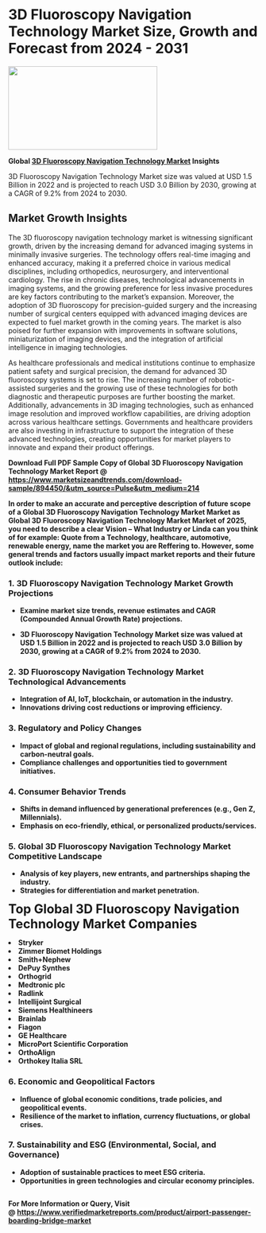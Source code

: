 <H1>3D Fluoroscopy Navigation Technology Market Size, Growth and Forecast from 2024 - 2031</H1><img class="aligncenter size-medium wp-image-584254" src="https://thirdeyenews.in/wp-content/uploads/2024/09/Global-Market-Research-300x168.jpeg" alt="" width="300" height="168" /><p><strong>Global&nbsp;<a href="https://www.marketsizeandtrends.com/download-sample/894450/&amp;utm_source=Pulse&amp;utm_medium=214">3D Fluoroscopy Navigation Technology Market</a> Insights</strong></p><p>3D Fluoroscopy Navigation Technology Market size was valued at USD 1.5 Billion in 2022 and is projected to reach USD 3.0 Billion by 2030, growing at a CAGR of 9.2% from 2024 to 2030.</p><p><h2>Market Growth Insights</h2> <p>The 3D fluoroscopy navigation technology market is witnessing significant growth, driven by the increasing demand for advanced imaging systems in minimally invasive surgeries. The technology offers real-time imaging and enhanced accuracy, making it a preferred choice in various medical disciplines, including orthopedics, neurosurgery, and interventional cardiology. The rise in chronic diseases, technological advancements in imaging systems, and the growing preference for less invasive procedures are key factors contributing to the market’s expansion. Moreover, the adoption of 3D fluoroscopy for precision-guided surgery and the increasing number of surgical centers equipped with advanced imaging devices are expected to fuel market growth in the coming years. The market is also poised for further expansion with improvements in software solutions, miniaturization of imaging devices, and the integration of artificial intelligence in imaging technologies.</p> <p><strong></strong></p> <p>As healthcare professionals and medical institutions continue to emphasize patient safety and surgical precision, the demand for advanced 3D fluoroscopy systems is set to rise. The increasing number of robotic-assisted surgeries and the growing use of these technologies for both diagnostic and therapeutic purposes are further boosting the market. Additionally, advancements in 3D imaging technologies, such as enhanced image resolution and improved workflow capabilities, are driving adoption across various healthcare settings. Governments and healthcare providers are also investing in infrastructure to support the integration of these advanced technologies, creating opportunities for market players to innovate and expand their product offerings.</p> <p><strong></p><p><span class=""><strong>Download Full PDF Sample Copy of Global 3D Fluoroscopy Navigation Technology Market Report</strong> @ <a href="https://www.marketsizeandtrends.com/download-sample/894450/&amp;utm_source=Pulse&amp;utm_medium=214" target="_blank">https://www.marketsizeandtrends.com/download-sample/894450/&amp;utm_source=Pulse&amp;utm_medium=214</a></span></p><p>In order to make an accurate and perceptive description of future scope of a Global&nbsp;3D Fluoroscopy Navigation Technology Market Market as Global&nbsp;3D Fluoroscopy Navigation Technology Market Market of 2025, you need to describe a clear Vision &ndash; What Industry or Linda can you think of for example: Quote from a Technology, healthcare, automotive, renewable energy, name the market you are Reffering to. However, some general trends and factors usually impact market reports and their future outlook include:</p><h3>1.&nbsp;<strong>3D Fluoroscopy Navigation Technology Market Growth Projections</strong></h3><ul><li>Examine market size trends, revenue estimates and CAGR (Compounded Annual Growth Rate) projections.</li><li><p>3D Fluoroscopy Navigation Technology Market size was valued at USD 1.5 Billion in 2022 and is projected to reach USD 3.0 Billion by 2030, growing at a CAGR of 9.2% from 2024 to 2030.</p></li></ul><h3>2.&nbsp;<strong>3D Fluoroscopy Navigation Technology Market Technological Advancements</strong></h3><ul><li>Integration of AI, IoT, blockchain, or automation in the industry.</li><li>Innovations driving cost reductions or improving efficiency.</li></ul><h3>3.&nbsp;<strong>Regulatory and Policy Changes</strong></h3><ul><li>Impact of global and regional regulations, including sustainability and carbon-neutral goals.</li><li>Compliance challenges and opportunities tied to government initiatives.</li></ul><h3>4.&nbsp;<strong>Consumer Behavior Trends</strong></h3><ul><li>Shifts in demand influenced by generational preferences (e.g., Gen Z, Millennials).</li><li>Emphasis on eco-friendly, ethical, or personalized products/services.</li></ul><h3>5.&nbsp;<strong>Global 3D Fluoroscopy Navigation Technology Market Competitive Landscape</strong></h3><ul><li>Analysis of key players, new entrants, and partnerships shaping the industry.</li><li>Strategies for differentiation and market penetration.</li></ul><p data-pm-slice="1 1 []"><span style="color: inherit; font-family: inherit; font-size: 25px;">Top Global 3D Fluoroscopy Navigation Technology Market Companies</span></p><div class="" data-test-id=""><p><li>Stryker</li><li> Zimmer Biomet Holdings</li><li> Smith+Nephew</li><li> DePuy Synthes</li><li> Orthogrid</li><li> Medtronic plc</li><li> Radlink</li><li> Intellijoint Surgical</li><li> Siemens Healthineers</li><li> Brainlab</li><li> Fiagon</li><li> GE Healthcare</li><li> MicroPort Scientific Corporation</li><li> OrthoAlign</li><li> Orthokey Italia SRL</li></p></div><h3>6.&nbsp;<strong>Economic and Geopolitical Factors</strong></h3><ul><li>Influence of global economic conditions, trade policies, and geopolitical events.</li><li>Resilience of the market to inflation, currency fluctuations, or global crises.</li></ul><h3>7.&nbsp;<strong>Sustainability and ESG (Environmental, Social, and Governance)</strong></h3><ul><li>Adoption of sustainable practices to meet ESG criteria.</li><li>Opportunities in green technologies and circular economy principles.</li></ul><h2><strong style="font-size: 14px;">For More Information or Query, Visit @&nbsp;</strong><a style="background-color: #ffffff; font-size: 14px;" href="https://www.marketsizeandtrends.com/report/3d-fluoroscopy-navigation-technology-market/" target="_blank">https://www.verifiedmarketreports.com/product/airport-passenger-boarding-bridge-market</a></h2>
